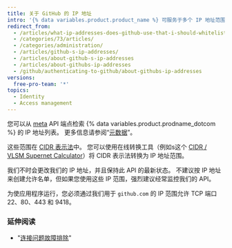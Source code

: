 ```yaml
---
title: 关于 GitHub 的 IP 地址
intro: '{% data variables.product.product_name %} 可服务于多个 IP 地址范围的应用程序，使用 API 可获取地址。'
redirect_from:
  - /articles/what-ip-addresses-does-github-use-that-i-should-whitelist/
  - /categories/73/articles/
  - /categories/administration/
  - /articles/github-s-ip-addresses/
  - /articles/about-github-s-ip-addresses
  - /articles/about-githubs-ip-addresses
  - /github/authenticating-to-github/about-githubs-ip-addresses
versions:
  free-pro-team: '*'
topics:
  - Identity
  - Access management
---
```


您可以从 [meta](https://api.github.com/meta) API 端点检索 {% data variables.product.prodname_dotcom %} 的 IP 地址列表。 更多信息请参阅“[元数据](/rest/reference/meta)”。

这些范围在 [CIDR 表示法](https://en.wikipedia.org/wiki/Classless_Inter-Domain_Routing#CIDR_notation)中。 您可以使用在线转换工具（例如s这个  [CIDR / VLSM Supernet Calculator](http://www.subnet-calculator.com/cidr.php)）将 CIDR 表示法转换为 IP 地址范围。

我们不时会更改我们的 IP 地址，并且保持此 API 的最新状态。 不建议按 IP 地址来创建允许名单，但如果您使用这些 IP 范围，强烈建议经常监控我们的 API。

为使应用程序运行，您必须通过我们用于 `github.com` 的 IP 范围允许 TCP 端口 22、80、443 和 9418。

### 延伸阅读

- "[连接问题故障排除](/articles/troubleshooting-connectivity-problems)"
